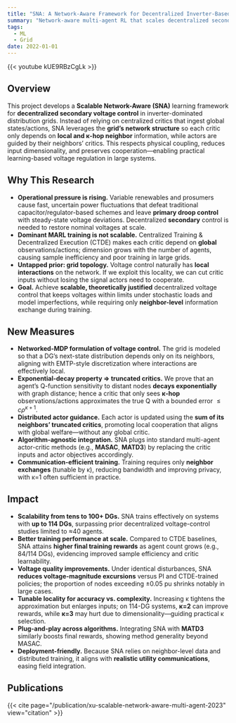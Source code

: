 ```yaml
---
title: "SNA: A Network-Aware Framework for Decentralized Inverter-Based Voltage Control"
summary: "Network-aware multi-agent RL that scales decentralized secondary voltage control by truncating critics to κ-hop neighborhoods with provable approximation guarantees; validated up to 114 DGs."
tags:
  - ML
  - Grid
date: 2022-01-01
---
```



{{< youtube kUE9RBzCgLk >}}

## Overview

This project develops a **Scalable Network-Aware (SNA)** learning framework for **decentralized secondary voltage control** in inverter-dominated distribution grids. Instead of relying on centralized critics that ingest global states/actions, SNA leverages the **grid’s network structure** so each critic only depends on **local and κ-hop neighbor** information, while actors are guided by their neighbors’ critics. This respects physical coupling, reduces input dimensionality, and preserves cooperation—enabling practical learning-based voltage regulation in large systems.

## Why This Research

* **Operational pressure is rising.** Variable renewables and prosumers cause fast, uncertain power fluctuations that defeat traditional capacitor/regulator-based schemes and leave **primary droop control** with steady-state voltage deviations. Decentralized **secondary** control is needed to restore nominal voltages at scale.
* **Dominant MARL training is not scalable.** Centralized Training & Decentralized Execution (CTDE) makes each critic depend on **global** observations/actions; dimension grows with the number of agents, causing sample inefficiency and poor training in large grids.
* **Untapped prior: grid topology.** Voltage control naturally has **local interactions** on the network. If we exploit this locality, we can cut critic inputs without losing the signal actors need to cooperate.
* **Goal.** Achieve **scalable, theoretically justified** decentralized voltage control that keeps voltages within limits under stochastic loads and model imperfections, while requiring only **neighbor-level** information exchange during training.

## New Measures

* **Networked-MDP formulation of voltage control.** The grid is modeled so that a DG’s next-state distribution depends only on its neighbors, aligning with EMTP-style discretization where interactions are effectively local.
* **Exponential-decay property ⇒ truncated critics.** We prove that an agent’s Q-function sensitivity to distant nodes **decays exponentially** with graph distance; hence a critic that only sees **κ-hop** observations/actions approximates the true Q with a bounded error $\le c \rho^{\kappa+1}$.
* **Distributed actor guidance.** Each actor is updated using the **sum of its neighbors’ truncated critics**, promoting local cooperation that aligns with global welfare—without any global critic.
* **Algorithm-agnostic integration.** SNA plugs into standard multi-agent actor-critic methods (e.g., **MASAC**, **MATD3**) by replacing the critic inputs and actor objectives accordingly.
* **Communication-efficient training.** Training requires only **neighbor exchanges** (tunable by κ), reducing bandwidth and improving privacy, with κ=1 often sufficient in practice.

## Impact

* **Scalability from tens to 100+ DGs.** SNA trains effectively on systems with **up to 114 DGs**, surpassing prior decentralized voltage-control studies limited to ≈40 agents.
* **Better training performance at scale.** Compared to CTDE baselines, SNA attains **higher final training rewards** as agent count grows (e.g., 84/114 DGs), evidencing improved sample efficiency and critic learnability.
* **Voltage quality improvements.** Under identical disturbances, SNA **reduces voltage-magnitude excursions** versus PI and CTDE-trained policies; the proportion of nodes exceeding ±0.05 pu shrinks notably in large cases.
* **Tunable locality for accuracy vs. complexity.** Increasing κ tightens the approximation but enlarges inputs; on 114-DG systems, **κ=2** can improve rewards, while **κ=3** may hurt due to dimensionality—guiding practical κ selection.
* **Plug-and-play across algorithms.** Integrating SNA with **MATD3** similarly boosts final rewards, showing method generality beyond MASAC.
* **Deployment-friendly.** Because SNA relies on neighbor-level data and distributed training, it aligns with **realistic utility communications**, easing field integration.

## Publications

{{< cite page="/publication/xu-scalable-network-aware-multi-agent-2023" view="citation" >}}




